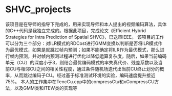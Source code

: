 # SHVC_projects
该项目是在导师的指导下完成的，用来实现导师和本人提出的视频编码算法，具体的C++代码是我独立完成的。根据此项目，完成论文《Efficient Hybrid Strategies for Intra Prediction of Spatial SHVC》，已送审IEEE。
该项目的工作可以分为三个部分：对ILR模式的RDCost进行GMM变换以判断是否将ILR模式作为最优模式，如果是就跳过帧内预测；如果不能确定将ILR作为最优模式，那么进行帧内预测，并对帧内预测过程进行优化以降低运算复杂度。随后，如果当前编码单元（CU）的深度小于3，则结合最优编码模式的率失真代价、残差系数以及当前CU与相邻CU之间的相关性程度，通过条件随机场迭代出当前CU终止划分的概率，从而跳过编码子CU。经过基于标准测试环境的实验，编码速度提升接近 75%。
本人的工作集中在TencCu.cpp中的compressCtu和xCompressCU方法，以及GMM类和ITEW类的实现等

